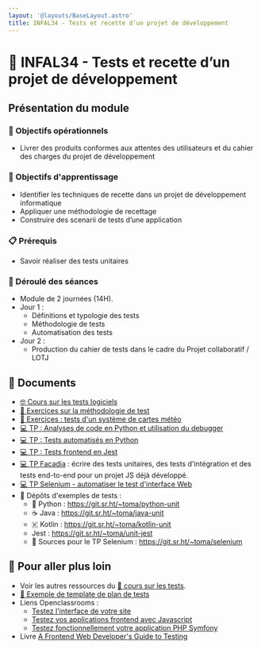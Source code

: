 ```yaml
---
layout: '@layouts/BaseLayout.astro'
title: INFAL34 - Tests et recette d’un projet de développement 
---
```


# 🧪 INFAL34 - Tests et recette d’un projet de développement 

## Présentation du module

### 🎯 Objectifs opérationnels

- Livrer des produits conformes aux attentes des utilisateurs et du cahier des charges du projet de développement 

### 🎯 Objectifs d'apprentissage

- Identifier les techniques de recette dans un projet de développement informatique  
- Appliquer une méthodologie de recettage 
- Construire des scenarii de tests d’une application 

### 📋 Prérequis

- Savoir réaliser des tests unitaires 

### 📅 Déroulé des séances

- Module de 2 journées (14H).
- Jour 1 :  
  - Définitions et typologie des tests 
  - Méthodologie de tests 
  - Automatisation des tests 
- Jour 2 :  
  - Production du cahier de tests dans le cadre du Projet collaboratif / LOTJ

## 📑 Documents

- [🤓 Cours sur les tests logiciels](/cesi/b3/tests/cours)
- [📝 Exercices sur la méthodologie de test](/tests/methodo/exercices_methodo_tests)
- [📝 Exercices : tests d'un système de cartes météo](/tests/methodo/td-tests-cartes-meteo)
- [💻 TP : Analyses de code en Python et utilisation du debugger](/tests/unit/python/tp-python-lint-debug)
- [💻 TP : Tests automatisés en Python](/tests/unit/python/tp-python-tests)
- [💻 TP : Tests frontend en Jest](/tests/unit/jest/tp-jest)
- [💻 TP Facadia](/tests/projet_facadia) : écrire des tests unitaires, des tests d'intégration et des tests end-to-end pour un projet JS déjà développé.
- [💻 TP Selenium - automatiser le test d'interface Web](/tests/selenium-tp)
-  Dépôts d'exemples de tests :
  - 󰌠 Python : <https://git.sr.ht/~toma/python-unit>
  - ☕ Java : <https://git.sr.ht/~toma/java-unit>
  - 🇰 Kotlin : <https://git.sr.ht/~toma/kotlin-unit>
  - Jest : <https://git.sr.ht/~toma/unit-jest>
  -   Sources pour le TP Selenium : <https://git.sr.ht/~toma/selenium>

## 🚀 Pour aller plus loin

- Voir les autres ressources du [🧪 cours sur les tests](/tests).
- [📖 Exemple de template de plan de tests](/tests/methodo/exemple-template-plan-tests)
- Liens Openclassrooms : 
  - [Testez l'interface de votre site](https://openclassrooms.com/fr/courses/3504461-testez-linterface-de-votre-site)
  - [Testez vos applications frontend avec Javascript](https://openclassrooms.com/fr/courses/7159306-testez-vos-applications-front-end-avec-javascript)
  - [Testez fonctionnellement votre application PHP Symfony](https://openclassrooms.com/fr/courses/4087076-testez-fonctionnellement-votre-application-php-symfony)
- Livre [A Frontend Web Developer's Guide to Testing](https://univ.scholarvox.com/catalog/book/docid/88929017)
